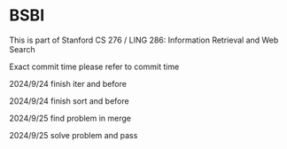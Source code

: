 # BSBI
This is part of Stanford CS 276 / LING 286: Information Retrieval and Web Search

Exact commit time please refer to commit time

2024/9/24 finish iter and before

2024/9/24 finish sort and before

2024/9/25 find problem in merge

2024/9/25 solve problem and pass